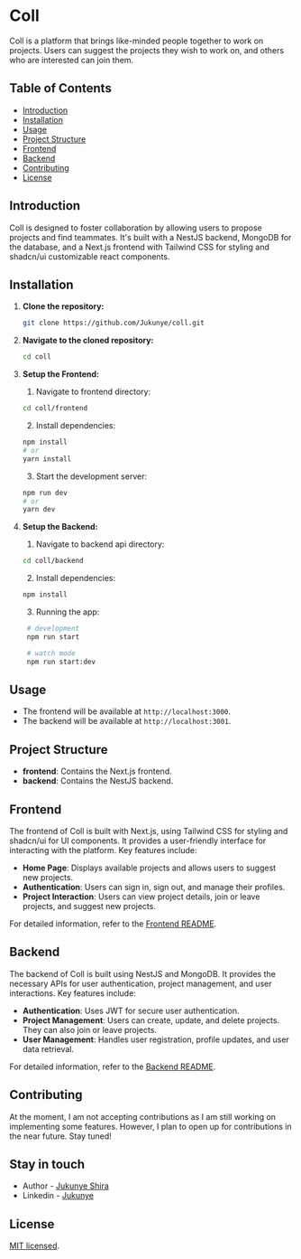 # Coll

Coll is a platform that brings like-minded people together to work on projects. Users can suggest the projects they wish to work on, and others who are interested can join them.

## Table of Contents

- [Introduction](#introduction)
- [Installation](#installation)
- [Usage](#usage)
- [Project Structure](#project-structure)
- [Frontend](#frontend)
- [Backend](#backend)
- [Contributing](#contributing)
- [License](#license)

## Introduction

Coll is designed to foster collaboration by allowing users to propose projects and find teammates. It's built with a NestJS backend, MongoDB for the database, and a Next.js frontend with Tailwind CSS for styling and shadcn/ui customizable react components.

## Installation

1. **Clone the repository:**

   ```bash
   git clone https://github.com/Jukunye/coll.git
   ```

2. **Navigate to the cloned repository:**

   ```bash
   cd coll
   ```

3. **Setup the Frontend:**

   1. Navigate to frontend directory:

   ```bash
   cd coll/frontend
   ```

   2. Install dependencies:

   ```bash
   npm install
   # or
   yarn install
   ```

   3. Start the development server:

   ```bash
   npm run dev
   # or
   yarn dev
   ```

4. **Setup the Backend:**

   1. Navigate to backend api directory:

   ```bash
   cd coll/backend
   ```

   2. Install dependencies:

   ```bash
   npm install
   ```

   3. Running the app:

   ```bash
    # development
    npm run start

    # watch mode
    npm run start:dev
   ```

## Usage

- The frontend will be available at `http://localhost:3000`.
- The backend will be available at `http://localhost:3001`.

## Project Structure

- **frontend**: Contains the Next.js frontend.
- **backend**: Contains the NestJS backend.

## Frontend

The frontend of Coll is built with Next.js, using Tailwind CSS for styling and shadcn/ui for UI components. It provides a user-friendly interface for interacting with the platform. Key features include:

- **Home Page**: Displays available projects and allows users to suggest new projects.
- **Authentication**: Users can sign in, sign out, and manage their profiles.
- **Project Interaction**: Users can view project details, join or leave projects, and suggest new projects.

For detailed information, refer to the [Frontend README](frontend/README.md).

## Backend

The backend of Coll is built using NestJS and MongoDB. It provides the necessary APIs for user authentication, project management, and user interactions. Key features include:

- **Authentication**: Uses JWT for secure user authentication.
- **Project Management**: Users can create, update, and delete projects. They can also join or leave projects.
- **User Management**: Handles user registration, profile updates, and user data retrieval.

For detailed information, refer to the [Backend README](backend/README.md).

## Contributing

At the moment, I am not accepting contributions as I am still working on implementing some features. However, I plan to open up for contributions in the near future. Stay tuned!

## Stay in touch

- Author - [Jukunye Shira](https://jukunyes.vercel.app/)
- Linkedin - [Jukunye](https://www.linkedin.com/in/jukunye)

## License

[MIT licensed](LICENSE).
